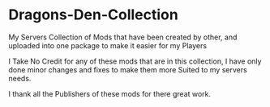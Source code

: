 # Dragons-Den-Collection
My Servers Collection of Mods that have been created by other, and uploaded into one package to make it easier for my Players

I Take No Credit for any of these mods that are in this collection, I have only done minor changes and fixes to make them more 
Suited to my servers needs.

I thank all the Publishers of these mods for there great work.
